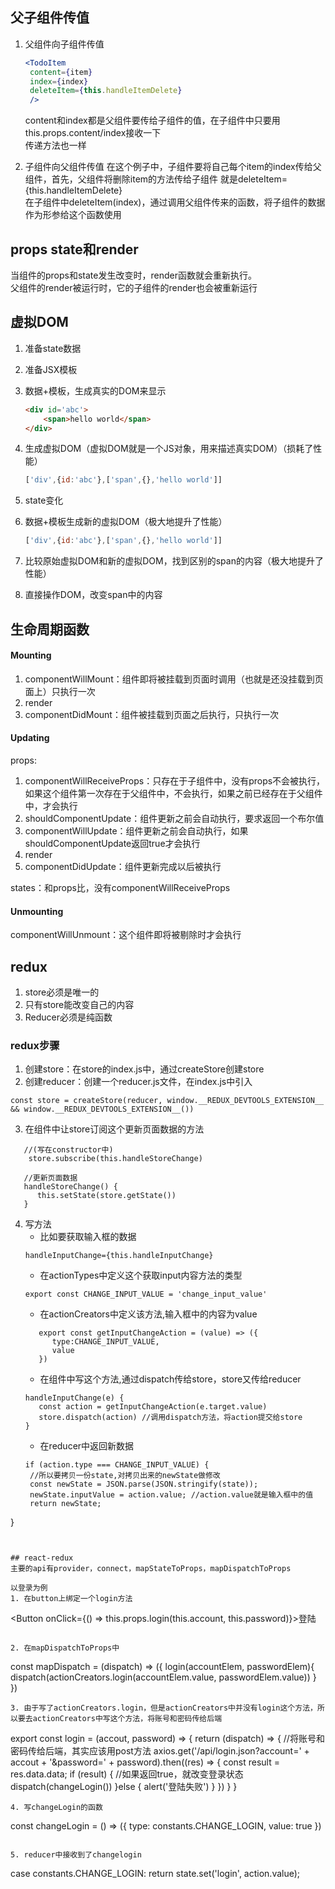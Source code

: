 ## 父子组件传值
1. 父组件向子组件传值
   ```jsx
   <TodoItem 
    content={item} 
    index={index}
    deleteItem={this.handleItemDelete}
    />
   ```
   content和index都是父组件要传给子组件的值，在子组件中只要用this.props.content/index接收一下  
   传递方法也一样

2. 子组件向父组件传值
   在这个例子中，子组件要将自己每个item的index传给父组件，首先，父组件将删除item的方法传给子组件
   就是deleteItem={this.handleItemDelete}  
   在子组件中deleteItem(index)，通过调用父组件传来的函数，将子组件的数据作为形参给这个函数使用

## props state和render
当组件的props和state发生改变时，render函数就会重新执行。  
父组件的render被运行时，它的子组件的render也会被重新运行


## 虚拟DOM
1. 准备state数据

2. 准备JSX模板

3. 数据+模板，生成真实的DOM来显示

   ```html
   <div id='abc'>
       <span>hello world</span>
   </div>
   ```

4. 生成虚拟DOM（虚拟DOM就是一个JS对象，用来描述真实DOM）（损耗了性能）

   ```javascript
   ['div',{id:'abc'},['span',{},'hello world']]
   ```

5. state变化

6. 数据+模板生成新的虚拟DOM（极大地提升了性能）

   ```js
   ['div',{id:'abc'},['span',{},'hello world']]
   ```

7. 比较原始虚拟DOM和新的虚拟DOM，找到区别的span的内容（极大地提升了性能）

8. 直接操作DOM，改变span中的内容



## 生命周期函数

#### Mounting

1. componentWillMount：组件即将被挂载到页面时调用（也就是还没挂载到页面上）只执行一次
2. render
3. componentDidMount：组件被挂载到页面之后执行，只执行一次

#### Updating

props:

1. componentWillReceiveProps：只存在于子组件中，没有props不会被执行，如果这个组件第一次存在于父组件中，不会执行，如果之前已经存在于父组件中，才会执行
2. shouldComponentUpdate：组件更新之前会自动执行，要求返回一个布尔值
3. componentWillUpdate：组件更新之前会自动执行，如果shouldComponentUpdate返回true才会执行
4. render
5. componentDidUpdate：组件更新完成以后被执行

states：和props比，没有componentWillReceiveProps

#### Unmounting

componentWillUnmount：这个组件即将被剔除时才会执行


## redux
1. store必须是唯一的
2. 只有store能改变自己的内容
3. Reducer必须是纯函数

### redux步骤
1. 创建store：在store的index.js中，通过createStore创建store
2. 创建reducer：创建一个reducer.js文件，在index.js中引入
```
const store = createStore(reducer, window.__REDUX_DEVTOOLS_EXTENSION__ && window.__REDUX_DEVTOOLS_EXTENSION__())
```
3. 在组件中让store订阅这个更新页面数据的方法
```
   //(写在constructor中)
    store.subscribe(this.handleStoreChange)

   //更新页面数据
   handleStoreChange() {
      this.setState(store.getState())
   }
```
4. 写方法
   - 比如要获取输入框的数据
   ```
   handleInputChange={this.handleInputChange}
   ```
   - 在actionTypes中定义这个获取input内容方法的类型
   ```
   export const CHANGE_INPUT_VALUE = 'change_input_value'
   ```
   - 在actionCreators中定义该方法,输入框中的内容为value
   ```
      export const getInputChangeAction = (value) => ({
         type:CHANGE_INPUT_VALUE,
         value
      })
   ```
   - 在组件中写这个方法,通过dispatch传给store，store又传给reducer
   ```
   handleInputChange(e) {
      const action = getInputChangeAction(e.target.value)
      store.dispatch(action) //调用dispatch方法，将action提交给store
   }
   ```
   - 在reducer中返回新数据
   ```
   if (action.type === CHANGE_INPUT_VALUE) {
    //所以要拷贝一份state,对拷贝出来的newState做修改
    const newState = JSON.parse(JSON.stringify(state));
    newState.inputValue = action.value; //action.value就是输入框中的值
    return newState;
  }
  ```


## react-redux
主要的api有provider，connect，mapStateToProps，mapDispatchToProps

以登录为例
1. 在button上绑定一个login方法
```
<Button onClick={() => this.props.login(this.account, this.password)}>登陆</Button>
```

2. 在mapDispatchToProps中
```
const mapDispatch = (dispatch) => ({
	login(accountElem, passwordElem){
		dispatch(actionCreators.login(accountElem.value, passwordElem.value))
	}
})
```
3. 由于写了actionCreators.login，但是actionCreators中并没有login这个方法，所以要去actionCreators中写这个方法，将账号和密码传给后端
```
export const login = (accout, password) => {
	return (dispatch) => {
		//将账号和密码传给后端，其实应该用post方法
		axios.get('/api/login.json?account=' + accout + '&password=' + password).then((res) => {
			const result = res.data.data;
			if (result) {
				//如果返回true，就改变登录状态
				dispatch(changeLogin())
			}else {
				alert('登陆失败')
			}
		})
	}
}
```
4. 写changeLogin的函数
```
const changeLogin = () => ({
	type: constants.CHANGE_LOGIN,
	value: true
})
```

5. reducer中接收到了changelogin
```
case constants.CHANGE_LOGIN:
	return state.set('login', action.value);
```

  






